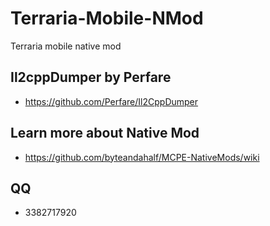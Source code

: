 # Terraria-Mobile-NMod

Terraria mobile native mod

## Il2cppDumper by Perfare

* https://github.com/Perfare/Il2CppDumper

## Learn more about Native Mod

* https://github.com/byteandahalf/MCPE-NativeMods/wiki

## QQ

* 3382717920

